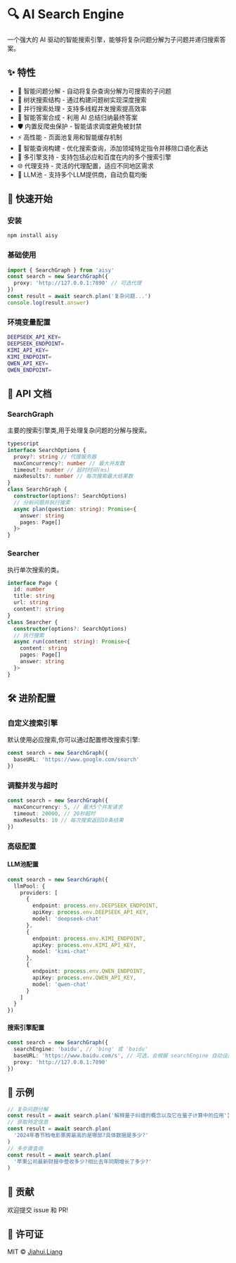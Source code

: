# 🔍 AI Search Engine

一个强大的 AI 驱动的智能搜索引擎，能够将复杂问题分解为子问题并递归搜索答案。

## ✨ 特性

- 🤖 智能问题分解 - 自动将复杂查询分解为可搜索的子问题
- 🌲 树状搜索结构 - 通过构建问题树实现深度搜索
- 🔄 并行搜索处理 - 支持多线程并发搜索提高效率
- 🧠 智能答案合成 - 利用 AI 总结归纳最终答案
- 🛡️ 内置反爬虫保护 - 智能请求调度避免被封禁
- ⚡ 高性能 - 页面池复用和智能缓存机制
- 📝 智能查询构建 - 优化搜索查询，添加领域特定指令并移除口语化表达
- 🔄 多引擎支持 - 支持包括必应和百度在内的多个搜索引擎
- 🌐 代理支持 - 灵活的代理配置，适应不同地区需求
- 🔋 LLM池 - 支持多个LLM提供商，自动负载均衡

## 🚀 快速开始

### 安装

```bash
npm install aisy
```

### 基础使用

```typescript
import { SearchGraph } from 'aisy'
const search = new SearchGraph({
  proxy: 'http://127.0.0.1:7890' // 可选代理
})
const result = await search.plan('复杂问题...')
console.log(result.answer)
```

### 环境变量配置

```bash
DEEPSEEK_API_KEY=
DEEPSEEK_ENDPOINT=
KIMI_API_KEY=
KIMI_ENDPOINT=
QWEN_API_KEY=
QWEN_ENDPOINT=
```

## 📖 API 文档

### SearchGraph

主要的搜索引擎类,用于处理复杂问题的分解与搜索。

```typescript
typescript
interface SearchOptions {
  proxy?: string // 代理服务器
  maxConcurrency?: number // 最大并发数
  timeout?: number // 超时时间(ms)
  maxResults?: number // 每次搜索最大结果数
}
class SearchGraph {
  constructor(options?: SearchOptions)
  // 分析问题并执行搜索
  async plan(question: string): Promise<{
    answer: string
    pages: Page[]
  }>
}
```

### Searcher

执行单次搜索的类。

```typescript
interface Page {
  id: number
  title: string
  url: string
  content?: string
}
class Searcher {
  constructor(options?: SearchOptions)
  // 执行搜索
  async run(content: string): Promise<{
    content: string
    pages: Page[]
    answer: string
  }>
}
```

## 🛠️ 进阶配置

### 自定义搜索引擎

默认使用必应搜索,你可以通过配置修改搜索引擎:

```typescript
const search = new SearchGraph({
  baseURL: 'https://www.google.com/search'
})
```

### 调整并发与超时

```typescript
const search = new SearchGraph({
  maxConcurrency: 5, // 最大5个并发请求
  timeout: 20000, // 20秒超时
  maxResults: 10 // 每次搜索返回10条结果
})
```

### 高级配置

#### LLM池配置

```typescript
const search = new SearchGraph({
  llmPool: {
    providers: [
      {
        endpoint: process.env.DEEPSEEK_ENDPOINT,
        apiKey: process.env.DEEPSEEK_API_KEY,
        model: 'deepseek-chat'
      },
      {
        endpoint: process.env.KIMI_ENDPOINT,
        apiKey: process.env.KIMI_API_KEY,
        model: 'kimi-chat'
      },
      {
        endpoint: process.env.QWEN_ENDPOINT,
        apiKey: process.env.QWEN_API_KEY,
        model: 'qwen-chat'
      }
    ]
  }
})
```

#### 搜索引擎配置

```typescript
const search = new SearchGraph({
  searchEngine: 'baidu', // 'bing' 或 'baidu'
  baseURL: 'https://www.baidu.com/s', // 可选，会根据 searchEngine 自动设置
  proxy: 'http://127.0.0.1:7890'
})
```

## 📝 示例

```typescript
// 复杂问题分解
const result = await search.plan('解释量子纠缠的概念以及它在量子计算中的应用')
// 获取特定信息
const result = await search.plan(
  '2024年春节档电影票房最高的是哪部?具体数据是多少?'
)
// 多步骤查询
const result = await search.plan(
  '苹果公司最新财报中营收多少?相比去年同期增长了多少?'
)
```

## 🤝 贡献

欢迎提交 issue 和 PR!

## 📄 许可证

MIT © [Jiahui.Liang](LICENSE)
